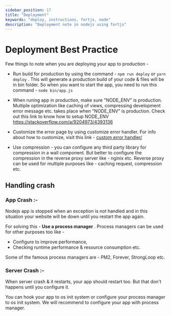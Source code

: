 ```yaml
---
sidebar_position: 17
title: "Deployment"
keywords: "deploy, instructions, fortjs, node"
description: "Deployment note in nodejs using fortjs"
---
```


# Deployment Best Practice

Few things to note when you are deploying your app to production - 

* Run build for production by using the command - `npm run deploy` or `yarn deploy` . This will generate a production build of your code & files will be in bin folder. So when you want to start the app, you need to run this command - `node bin/app.js` 

* When runing app in production, make sure "NODE&#95;ENV" is production. Multiple optimization like caching of views, compressing development error message etc. takes place when "NODE&#95;ENV" is production. Check out this link to know how to setup NODE&#95;ENV <a href="https://stackoverflow.com/a/9204973/4393136">https://stackoverflow.com/a/9204973/4393136</a>

* Customize the error page by using customize error handler. For info about how to customize, visit this link - [custom error handler/](/docs/advanced/customize-error.md)

* Use compression - you can configure any third party library for compression in a wall component. But better to configure the compression in the reverse proxy server like - nginix etc. Reverse proxy can be used for multiple purposes like - caching request, compression etc.

## Handling crash 

### App Crash :-  

Nodejs app is stopped when an exception is not handled and in this situation your website will be down until you restart the app again. 

For solving this - **Use a process manager** . Process managers can be used for other purposes too like - 

* Configure to improve performance, 
* Checking runtime performance & resource consumption etc. 

Some of the famous process managers are - PM2, Forever, StrongLoop etc.

### Server Crash :- 

When server crash & it restarts, your app should restart too. But that don't happens until you configure it. 

You can hook your app to os init system or configure your process manager to os init system. We will recommend to configure your app with process manager.


